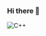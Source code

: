 ### Hi there 👋
<img alt="C++" src="https://img.shields.io/badge/C++-00599C?logo=cplusplus&logoColor=white&style=for-the-badge" />
<!--
**TeamTamoad/TeamTamoad** is a ✨ _special_ ✨ repository because its `README.md` (this file) appears on your GitHub profile.

Here are some ideas to get you started:

- 🔭 I’m currently working on ...
- 🌱 I’m currently learning ...
- 👯 I’m looking to collaborate on ...
- 🤔 I’m looking for help with ...
- 💬 Ask me about ...
- 📫 How to reach me: ...
- 😄 Pronouns: ...
- ⚡ Fun fact: ...
-->
